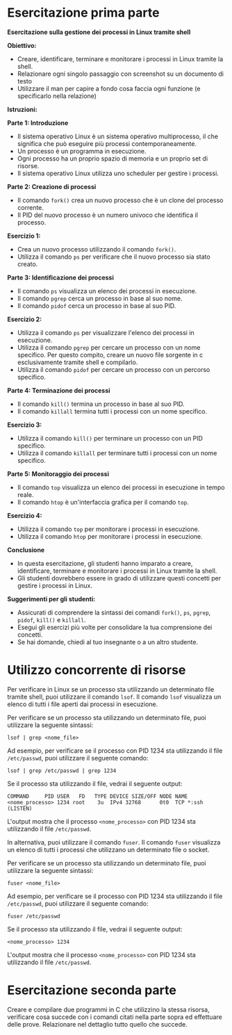 # Esercitazione prima parte
**Esercitazione sulla gestione dei processi in Linux tramite shell**

**Obiettivo:**

- Creare, identificare, terminare e monitorare i processi in Linux tramite la shell.
- Relazionare ogni singolo passaggio con screenshot su un documento di testo
- Utilizzare il man per capire a fondo cosa faccia ogni funzione (e specificarlo nella relazione)

**Istruzioni:**

**Parte 1: Introduzione**

- Il sistema operativo Linux è un sistema operativo multiprocesso, il che significa che può eseguire più processi contemporaneamente.
- Un processo è un programma in esecuzione.
- Ogni processo ha un proprio spazio di memoria e un proprio set di risorse.
- Il sistema operativo Linux utilizza uno scheduler per gestire i processi.

**Parte 2: Creazione di processi**

- Il comando `fork()` crea un nuovo processo che è un clone del processo corrente.
- Il PID del nuovo processo è un numero univoco che identifica il processo.

**Esercizio 1:**

- Crea un nuovo processo utilizzando il comando `fork()`.
- Utilizza il comando `ps` per verificare che il nuovo processo sia stato creato.

**Parte 3: Identificazione dei processi**

- Il comando `ps` visualizza un elenco dei processi in esecuzione.
- Il comando `pgrep` cerca un processo in base al suo nome.
- Il comando `pidof` cerca un processo in base al suo PID.

**Esercizio 2:**

- Utilizza il comando `ps` per visualizzare l'elenco dei processi in esecuzione.
- Utilizza il comando `pgrep` per cercare un processo con un nome specifico. Per questo compito, creare un nuovo file sorgente in c esclusivamente tramite shell e compilarlo.
- Utilizza il comando `pidof` per cercare un processo con un percorso specifico.

**Parte 4: Terminazione dei processi**

- Il comando `kill()` termina un processo in base al suo PID.
- Il comando `killall` termina tutti i processi con un nome specifico.

**Esercizio 3:**

- Utilizza il comando `kill()` per terminare un processo con un PID specifico.
- Utilizza il comando `killall` per terminare tutti i processi con un nome specifico.

**Parte 5: Monitoraggio dei processi**

- Il comando `top` visualizza un elenco dei processi in esecuzione in tempo reale.
- Il comando `htop` è un'interfaccia grafica per il comando `top`.

**Esercizio 4:**

- Utilizza il comando `top` per monitorare i processi in esecuzione.
- Utilizza il comando `htop` per monitorare i processi in esecuzione.

**Conclusione**

- In questa esercitazione, gli studenti hanno imparato a creare, identificare, terminare e monitorare i processi in Linux tramite la shell.
- Gli studenti dovrebbero essere in grado di utilizzare questi concetti per gestire i processi in Linux.

**Suggerimenti per gli studenti:**

- Assicurati di comprendere la sintassi dei comandi `fork()`, `ps`, `pgrep`, `pidof`, `kill()` e `killall`.
- Esegui gli esercizi più volte per consolidare la tua comprensione dei concetti.
- Se hai domande, chiedi al tuo insegnante o a un altro studente.

# Utilizzo concorrente di risorse
Per verificare in Linux se un processo sta utilizzando un determinato file tramite shell, puoi utilizzare il comando `lsof`. Il comando `lsof` visualizza un elenco di tutti i file aperti dai processi in esecuzione.

Per verificare se un processo sta utilizzando un determinato file, puoi utilizzare la seguente sintassi:

```
lsof | grep <nome_file>
```

Ad esempio, per verificare se il processo con PID 1234 sta utilizzando il file `/etc/passwd`, puoi utilizzare il seguente comando:

```
lsof | grep /etc/passwd | grep 1234
```

Se il processo sta utilizzando il file, vedrai il seguente output:

```
COMMAND     PID USER   FD   TYPE DEVICE SIZE/OFF NODE NAME
<nome_processo> 1234 root    3u  IPv4 32768      0t0  TCP *:ssh (LISTEN)
```

L'output mostra che il processo `<nome_processo>` con PID 1234 sta utilizzando il file `/etc/passwd`.

In alternativa, puoi utilizzare il comando `fuser`. Il comando `fuser` visualizza un elenco di tutti i processi che utilizzano un determinato file o socket.

Per verificare se un processo sta utilizzando un determinato file, puoi utilizzare la seguente sintassi:

```
fuser <nome_file>
```

Ad esempio, per verificare se il processo con PID 1234 sta utilizzando il file `/etc/passwd`, puoi utilizzare il seguente comando:

```
fuser /etc/passwd
```

Se il processo sta utilizzando il file, vedrai il seguente output:

```
<nome_processo> 1234
```

L'output mostra che il processo `<nome_processo>` con PID 1234 sta utilizzando il file `/etc/passwd`.

# Esercitazione seconda parte
Creare e compilare due programmi in C che utilizzino la stessa risorsa, verificare cosa succede con i comandi citati nella parte sopra ed effettuare delle prove. Relazionare nel dettaglio tutto quello che succede.